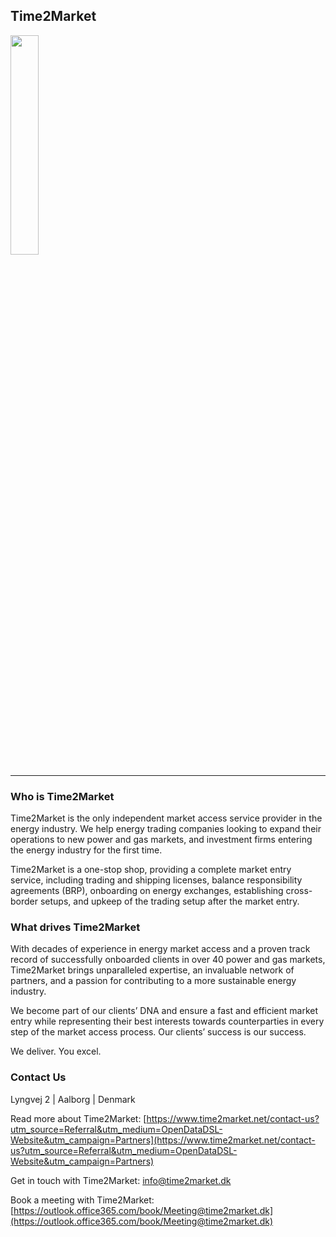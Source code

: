 ## Time2Market

<a href="https://www.time2market.net?utm_source=Referral&utm_medium=OpenDataDSL-Website&utm_campaign=Partners"><img src="/img/partner/time2market-dark-notagline-500.png" width="30%" /></a>

<hr/>

### Who is Time2Market
Time2Market is the only independent market access service provider in the energy industry. We help energy trading companies looking to expand their operations to new power and gas markets, and investment firms entering the energy industry for the first time. 

Time2Market is a one-stop shop, providing a complete market entry service, including trading and shipping licenses, balance responsibility agreements (BRP), onboarding on energy exchanges, establishing cross-border setups, and upkeep of the trading setup after the market entry. 


### What drives Time2Market
With decades of experience in energy market access and a proven track record of successfully onboarded clients in over 40 power and gas markets, Time2Market brings unparalleled expertise, an invaluable network of partners, and a passion for contributing to a more sustainable energy industry. 

We become part of our clients’ DNA and ensure a fast and efficient market entry while representing their best interests towards counterparties in every step of the market access process. Our clients’ success is our success.

We deliver. You excel.


### Contact Us

Lyngvej 2 | Aalborg | Denmark

Read more about Time2Market: [https://www.time2market.net/contact-us?utm_source=Referral&utm_medium=OpenDataDSL-Website&utm_campaign=Partners](https://www.time2market.net/contact-us?utm_source=Referral&utm_medium=OpenDataDSL-Website&utm_campaign=Partners)  

Get in touch with Time2Market: [info@time2market.dk](mailto:info@time2market.dk)

Book a meeting with Time2Market: [https://outlook.office365.com/book/Meeting@time2market.dk](https://outlook.office365.com/book/Meeting@time2market.dk) 

